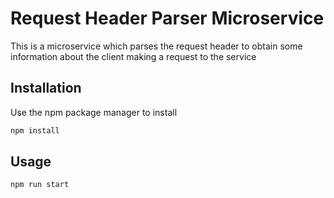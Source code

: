 # Request Header Parser Microservice

This is a microservice which parses the request header to obtain some information about the client making a request to the service

## Installation

Use the npm package manager to install

```bash
npm install
```

## Usage

```bash
npm run start
```